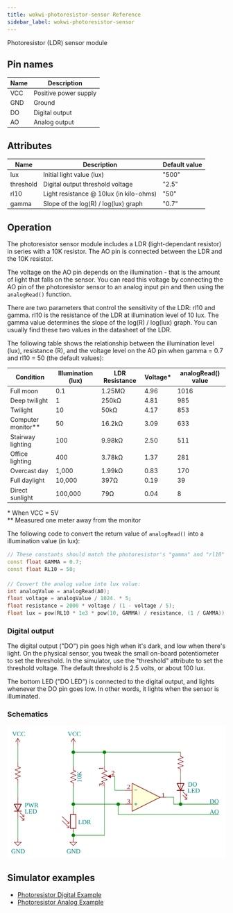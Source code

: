 ```yaml
---
title: wokwi-photoresistor-sensor Reference
sidebar_label: wokwi-photoresistor-sensor
---
```


Photoresistor (LDR) sensor module

<wokwi-photoresistor-sensor />

## Pin names

| Name | Description           |
| ---- | --------------------- |
| VCC  | Positive power supply |
| GND  | Ground                |
| DO   | Digital output        |
| AO   | Analog output         |

## Attributes

| Name      | Description                             | Default value |
| --------- | --------------------------------------- | ------------- |
| lux       | Initial light value (lux)               | "500"         |
| threshold | Digital output threshold voltage        | "2.5"         |
| rl10      | Light resistance @ 10lux (in kilo-ohms) | "50"          |
| gamma     | Slope of the log(R) / log(lux) graph    | "0.7"         |

## Operation

The photoresistor sensor module includes a LDR (light-dependant resistor) in series with a 10K resistor. The AO pin is connected between the LDR and the 10K resistor.

The voltage on the AO pin depends on the illumination - that is the amount of light that falls on the sensor. You can read this voltage by connecting the AO pin of the photoresistor sensor to an analog input pin and then using the `analogRead()` function.

There are two parameters that control the sensitivity of the LDR: rl10 and gamma. rl10 is the resistance of the LDR at illumination level of 10 lux. The gamma value determines the slope of the log(R) / log(lux) graph. You can usually find these two values in the datasheet of the LDR.

The following table shows the relationship between the illumination level (lux), resistance (R), and the voltage level
on the AO pin when gamma = 0.7 and rl10 = 50 (the default values):

| Condition            | Illumination (lux) | LDR Resistance | Voltage\* | analogRead() value |
| -------------------- | ------------------ | -------------- | --------- | ------------------ |
| Full moon            | 0.1                | 1.25MΩ         | 4.96      | 1016               |
| Deep twilight        | 1                  | 250kΩ          | 4.81      | 985                |
| Twilight             | 10                 | 50kΩ           | 4.17      | 853                |
| Computer monitor\*\* | 50                 | 16.2kΩ         | 3.09      | 633                |
| Stairway lighting    | 100                | 9.98kΩ         | 2.50      | 511                |
| Office lighting      | 400                | 3.78kΩ         | 1.37      | 281                |
| Overcast day         | 1,000              | 1.99kΩ         | 0.83      | 170                |
| Full daylight        | 10,000             | 397Ω           | 0.19      | 39                 |
| Direct sunlight      | 100,000            | 79Ω            | 0.04      | 8                  |

\* When VCC = 5V  
\*\* Measured one meter away from the monitor

The following code to convert the return value of `analogRead()` into a illumination value (in lux):

```cpp
// These constants should match the photoresistor's "gamma" and "rl10" attributes
const float GAMMA = 0.7;
const float RL10 = 50;

// Convert the analog value into lux value:
int analogValue = analogRead(A0);
float voltage = analogValue / 1024. * 5;
float resistance = 2000 * voltage / (1 - voltage / 5);
float lux = pow(RL10 * 1e3 * pow(10, GAMMA) / resistance, (1 / GAMMA));
```

### Digital output

The digital output ("DO") pin goes high when it's dark, and low when there's light. On the physical sensor, you tweak the small on-board potentiometer to set the threshold. In the simulator, use the "threshold" attribute to set the threshold voltage. The default threshold is 2.5 volts, or about 100 lux.

The bottom LED ("DO LED") is connected to the digital output, and lights whenever the DO pin goes low. In other words, it lights when the sensor is illuminated.

### Schematics

![Wokwi Photoresistor (LDR) Sensor Module Schematics](wokwi-photoresistor-sensor.svg)

## Simulator examples

- [Photoresistor Digital Example](https://wokwi.com/arduino/projects/305193592908939842)
- [Photoresistor Analog Example](https://wokwi.com/arduino/projects/305193627138654786)
